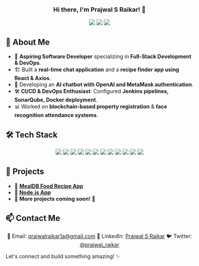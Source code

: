 ### <div align="center">Hi there, I'm Prajwal S Raikar! 👋</div>

<p align="center">
  <img src="https://img.shields.io/badge/Final%20Year-CS%20Student-0078D7?style=flat-square&logo=mortar-board&logoColor=white" />
  <img src="https://img.shields.io/badge/MERN-Stack-61DAFB?style=flat-square&logo=react&logoColor=white" />
  <img src="https://img.shields.io/badge/Java-Developer-007396?style=flat-square&logo=java&logoColor=white" />
</p>

## 🚀 About Me
- 💼 **Aspiring Software Developer** specializing in **Full-Stack Development & DevOps**.
- 🏗️ Built a **real-time chat application** and a **recipe finder app using React & Axios**.
- 🤖 Developing an **AI chatbot with OpenAI and MetaMask authentication**.
- 🛠️ **CI/CD & DevOps Enthusiast**: Configured **Jenkins pipelines, SonarQube, Docker deployment**.
- 📊 Worked on **blockchain-based property registration** & **face recognition attendance systems**.

## 🛠️ Tech Stack
<p align="center">
  <img src="https://img.shields.io/badge/HTML-E34F26?style=for-the-badge&logo=html5&logoColor=white" />
  <img src="https://img.shields.io/badge/CSS-1572B6?style=for-the-badge&logo=css3&logoColor=white" />
  <img src="https://img.shields.io/badge/JavaScript-F7DF1E?style=for-the-badge&logo=javascript&logoColor=black" />
  <img src="https://img.shields.io/badge/React-20232A?style=for-the-badge&logo=react&logoColor=61DAFB" />
  <img src="https://img.shields.io/badge/Java-007396?style=for-the-badge&logo=java&logoColor=white" />
  <img src="https://img.shields.io/badge/Node.js-339933?style=for-the-badge&logo=nodedotjs&logoColor=white" />
  <img src="https://img.shields.io/badge/Express.js-000000?style=for-the-badge&logo=express&logoColor=white" />
  <img src="https://img.shields.io/badge/MongoDB-47A248?style=for-the-badge&logo=mongodb&logoColor=white" />
  <img src="https://img.shields.io/badge/SQL-4479A1?style=for-the-badge&logo=postgresql&logoColor=white" />
  <img src="https://img.shields.io/badge/Jenkins-D24939?style=for-the-badge&logo=jenkins&logoColor=white" />
  <img src="https://img.shields.io/badge/Docker-2496ED?style=for-the-badge&logo=docker&logoColor=white" />
  <img src="https://img.shields.io/badge/GitHub-181717?style=for-the-badge&logo=github&logoColor=white" />
</p>

## 📌 Projects
- 🔗 [**MealDB Food Recipe App**](https://github.com/Prajwalraikar1/mealdb-food-recipe-app-with-axios)
- 🔗 [**Node.js App**](https://github.com/Prajwalraikar1/Node-App)
- 🔗 **More projects coming soon!** 🚀

## 📫 Contact Me
<p align="center">
  📧 Email: <a href="mailto:prajwalraikar1a@gmail.com">prajwalraikar1a@gmail.com</a>  
  🔗 LinkedIn: <a href="https://www.linkedin.com/in/prajwalraikar">Prajwal S Raikar</a>  
  🐦 Twitter: <a href="https://twitter.com/prajwal_raikar">@prajwal_raikar</a>
</p>

Let's connect and build something amazing! ✨
